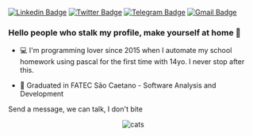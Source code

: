 [![Linkedin Badge](https://img.shields.io/badge/-LinkedIn-blue?style=flat-square&logo=Linkedin&logoColor=white&link=https://www.linkedin.com/in/ytalowilliam/)](https://www.linkedin.com/in/ytalowilliam/)
[![Twitter Badge](https://img.shields.io/badge/-Twitter-1ca0f1?style=flat-square&labelColor=1ca0f1&logo=twitter&logoColor=white&link=https://twitter.com/YtaloWill)](https://twitter.com/YtaloWill)
[![Telegram Badge](https://img.shields.io/badge/-Telegram-1ca0f1?style=flat-square&labelColor=1ca0f1&logo=telegram&logoColor=white&link=https://t.me/ytalowill)](https://t.me/ytalowill)
[![Gmail Badge](https://img.shields.io/badge/-Gmail-c14438?style=flat-square&logo=Gmail&logoColor=white&link=mailto:ytalowillgloria@gmail.com)](mailto:ytalowillgloria@gmail.com)

### Hello people who stalk my profile, make yourself at home 👋

- :computer: I'm programming lover since 2015 when I automate my school homework using pascal for the first time with 14yo. I never stop after this.

- :book: Graduated in FATEC São Caetano - Software Analysis and Development

Send a message, we can talk, I don't bite

<p align="center"><img alt="cats" src="https://media.giphy.com/media/Maz1hoeGskARW/giphy-downsized.gif"/></p>
